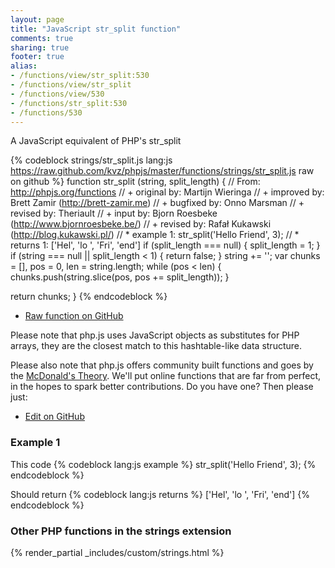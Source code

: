 ```yaml
---
layout: page
title: "JavaScript str_split function"
comments: true
sharing: true
footer: true
alias:
- /functions/view/str_split:530
- /functions/view/str_split
- /functions/view/530
- /functions/str_split:530
- /functions/530
---
```

<!-- Generated by Rakefile:build -->
A JavaScript equivalent of PHP's str_split

{% codeblock strings/str_split.js lang:js https://raw.github.com/kvz/phpjs/master/functions/strings/str_split.js raw on github %}
function str_split (string, split_length) {
  // From: http://phpjs.org/functions
  // +     original by: Martijn Wieringa
  // +     improved by: Brett Zamir (http://brett-zamir.me)
  // +     bugfixed by: Onno Marsman
  // +      revised by: Theriault
  // +        input by: Bjorn Roesbeke (http://www.bjornroesbeke.be/)
  // +      revised by: Rafał Kukawski (http://blog.kukawski.pl/)
  // *       example 1: str_split('Hello Friend', 3);
  // *       returns 1: ['Hel', 'lo ', 'Fri', 'end']
  if (split_length === null) {
    split_length = 1;
  }
  if (string === null || split_length < 1) {
    return false;
  }
  string += '';
  var chunks = [],
    pos = 0,
    len = string.length;
  while (pos < len) {
    chunks.push(string.slice(pos, pos += split_length));
  }

  return chunks;
}
{% endcodeblock %}

 - [Raw function on GitHub](https://github.com/kvz/phpjs/blob/master/functions/strings/str_split.js)

Please note that php.js uses JavaScript objects as substitutes for PHP arrays, they are 
the closest match to this hashtable-like data structure. 

Please also note that php.js offers community built functions and goes by the 
[McDonald's Theory](https://medium.com/what-i-learned-building/9216e1c9da7d). We'll put online 
functions that are far from perfect, in the hopes to spark better contributions. 
Do you have one? Then please just: 

 - [Edit on GitHub](https://github.com/kvz/phpjs/edit/master/functions/strings/str_split.js)

### Example 1
This code
{% codeblock lang:js example %}
str_split('Hello Friend', 3);
{% endcodeblock %}

Should return
{% codeblock lang:js returns %}
['Hel', 'lo ', 'Fri', 'end']
{% endcodeblock %}


### Other PHP functions in the strings extension
{% render_partial _includes/custom/strings.html %}
